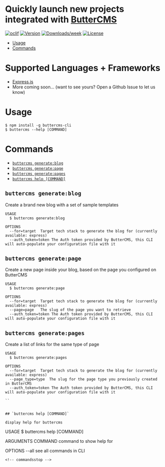 # Quickly launch new projects integrated with [ButterCMS](https://buttercms.com)

[![oclif](https://img.shields.io/badge/cli-oclif-brightgreen.svg)](https://oclif.io)
[![Version](https://img.shields.io/npm/v/buttercms.svg)](https://npmjs.org/package/buttercms-cli)
[![Downloads/week](https://img.shields.io/npm/dw/buttercms.svg)](https://npmjs.org/package/buttercms-cli)
[![License](https://img.shields.io/npm/l/buttercms.svg)](https://github.com/deleteman/buttercms-cli/blob/master/package.json)

<!-- toc -->
* [Usage](#usage)
* [Commands](#commands)
<!-- tocstop -->

# Supported Languages + Frameworks
* [Express.js](https://expressjs.com/)
* More coming soon... (want to see yours? Open a Github Issue to let us know)

# Usage
<!-- usage -->
```sh-session
$ npm install -g buttercms-cli
$ buttercms --help [COMMAND]
```
<!-- usagestop -->

# Commands
<!-- commands -->
* [`buttercms generate:blog`](#buttercms-generate)
* [`buttercms generate:page`](#buttercms-generate-page)
* [`buttercms generate:pages`](#buttercms-generate-pages)
* [`buttercms help [COMMAND]`](#buttercms-help-command)

## `buttercms generate:blog`

Create a brand new blog with a set of sample templates

```
USAGE
  $ buttercms generate:blog

OPTIONS
  --for=target  Target tech stack to generate the blog for (currently available: express)
  --auth_token=token The Auth token provided by ButterCMS, this CLI will auto-populate your configuration file with it

```

## `buttercms generate:page`

Create a new page inside your blog, based on the page you configured on ButterCMS

```
USAGE
  $ buttercms generate:page

OPTIONS
  --for=target  Target tech stack to generate the blog for (currently available: express)
  --page=page 	The slug of the page you want to retrieve
  --auth_token=token The Auth token provided by ButterCMS, this CLI will auto-populate your configuration file with it

```
## `buttercms generate:pages`

Create a list of links for the same type of page

```
USAGE
  $ buttercms generate:pages

OPTIONS
  --for=target  Target tech stack to generate the blog for (currently available: express)
  --page_type=type 	The slug for the page type you previously created in ButterCMS
  --auth_token=token The Auth token provided by ButterCMS, this CLI will auto-populate your configuration file with it

``


## `buttercms help [COMMAND]`

display help for buttercms

```
USAGE
  $ buttercms help [COMMAND]

ARGUMENTS
  COMMAND  command to show help for

OPTIONS
  --all  see all commands in CLI
```
<!-- commandsstop -->
